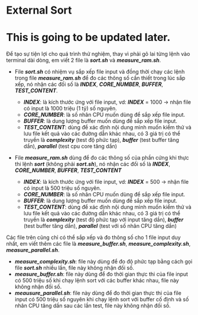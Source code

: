 # External Sort
# This is going to be updated later.

Để tạo sự tiện lợi cho quá trình thử nghiệm, thay vì phải gõ lai từng lệnh vào terminal dài dòng, em viết 2 file là ***sort.sh*** và ***measure_ram.sh***.
- File ***sort.sh*** có nhiệm vụ sắp xếp file input và đồng thời chạy các lệnh trong file ***measure_ram.sh*** để đo các thông số cần thiết trong lúc sắp xếp, nó nhận các đối số là ***INDEX***, ***CORE_NUMBER***, ***BUFFER***, ***TEST_CONTENT***.
	+ ***INDEX***: là kích thước ứng với file input, vd: ***INDEX*** = 1000 -> nhận file có input là 1000 triệu (1 tỷ) số nguyên.
	+ ***CORE_NUMBER***: là số nhân CPU muốn dùng để sắp xếp file input.
	+ ***BUFFER***: là dung lượng buffer muốn dùng để sắp xếp file input.
	+ ***TEST_CONTENT***: dùng để xác định nội dung mình muốn kiểm thử và lưu file kết quả vào các đường dẫn khác nhau, có 3 giá trị có thể truyền là ***complexity*** (test độ phức tạp), ***buffer*** (test buffer tăng dần), ***parallel*** (test cpu core tăng dần)
	
- File ***measure_ram.sh*** dùng để đo các thông số của phần cứng khi thực thi lệnh ***sort*** (không phải ***sort.sh***), nó nhận các đối số là ***INDEX***, ***CORE_NUMBER***, ***BUFFER***, ***TEST_CONTENT***
	+ ***INDEX***: là kích thước ứng với file input, vd: ***INDEX*** = 500 -> nhận file có input là 500 triệu số nguyên.
	+ ***CORE_NUMBER***: là số nhân CPU muốn dùng để sắp xếp file input.
	+ ***BUFFER***: là dung lượng buffer muốn dùng để sắp xếp file input.
	+ ***TEST_CONTENT***: dùng để xác định nội dung mình muốn kiểm thử và lưu file kết quả vào các đường dẫn khác nhau, có 3 giá trị có thể truyền là ***complexity*** (test độ phức tạp với input tăng dần), ***buffer*** (test buffer tăng dần), ***parallel*** (test với số nhân CPU tăng dần)
	
Các file trên cũng chỉ có thể sắp xếp và đo thông số cho 1 file input duy nhất, em viết thêm các file là ***measure_buffer.sh***, ***measure_complexity.sh***, ***measure_parallel.sh***.
  + ***measure_complexity.sh***: file này dùng để đo độ phức tạp bằng cách gọi file ***sort.sh*** nhiều lần, file này không nhận đối số.
  + ***measure_buffer.sh***: file này dùng để đo thời gian thực thi của file input có 500 triệu số khi chạy lệnh sort với các buffer khác nhau, file này không nhận đối số.
  + ***meausure_parallel.sh***: file này dùng để đo thời gian thực thi của file input có 500 triệu số nguyên khi chạy lệnh sort với buffer cố định và số nhân CPU tăng dần sau các lần test, file này không nhận đối số.
